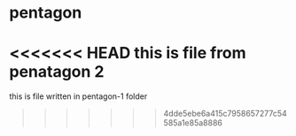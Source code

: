 # pentagon
<<<<<<< HEAD
this is file from penatagon 2
=======
this is file written in pentagon-1 folder
>>>>>>> 4dde5ebe6a415c7958657277c54585a1e85a8886
